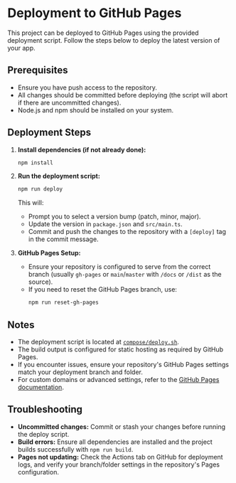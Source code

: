 # Deployment to GitHub Pages

This project can be deployed to GitHub Pages using the provided deployment script. Follow the steps below to deploy the latest version of your app.

## Prerequisites

- Ensure you have push access to the repository.
- All changes should be committed before deploying (the script will abort if there are uncommitted changes).
- Node.js and npm should be installed on your system.

## Deployment Steps

1. **Install dependencies (if not already done):**

    ```sh
    npm install
    ```

2. **Run the deployment script:**

    ```sh
    npm run deploy
    ```

    This will:

    - Prompt you to select a version bump (patch, minor, major).
    - Update the version in `package.json` and `src/main.ts`.
    - Commit and push the changes to the repository with a `[deploy]` tag in the commit message.

3. **GitHub Pages Setup:**
    - Ensure your repository is configured to serve from the correct branch (usually `gh-pages` or `main`/`master` with `/docs` or `/dist` as the source).
    - If you need to reset the GitHub Pages branch, use:
        ```sh
        npm run reset-gh-pages
        ```

## Notes

- The deployment script is located at [`compose/deploy.sh`](../compose/deploy.sh).
- The build output is configured for static hosting as required by GitHub Pages.
- If you encounter issues, ensure your repository's GitHub Pages settings match your deployment branch and folder.
- For custom domains or advanced settings, refer to the [GitHub Pages documentation](https://docs.github.com/en/pages).

## Troubleshooting

- **Uncommitted changes:** Commit or stash your changes before running the deploy script.
- **Build errors:** Ensure all dependencies are installed and the project builds successfully with `npm run build`.
- **Pages not updating:** Check the Actions tab on GitHub for deployment logs, and verify your branch/folder settings in the repository's Pages configuration.
